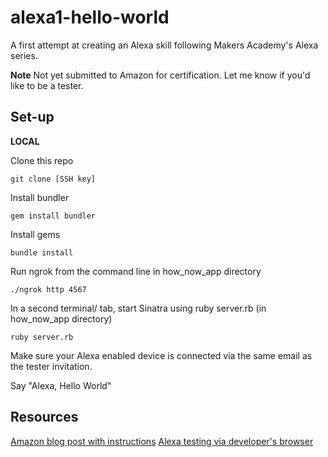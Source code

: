 # alexa1-hello-world

A first attempt at creating an Alexa skill following Makers Academy's Alexa series.

**Note**
Not yet submitted to Amazon for certification. Let me know if you'd like to be a tester.

## Set-up

**LOCAL**

Clone this repo

`git clone [SSH key]`

Install bundler

`gem install bundler`

Install gems

`bundle install`

Run ngrok from the command line in how_now_app directory

`./ngrok http 4567`

In a second terminal/ tab, start Sinatra using ruby server.rb (in how_now_app directory)

`ruby server.rb`

Make sure your Alexa enabled device is connected via the same email as the tester invitation.

Say "Alexa, Hello World"


## Resources
[Amazon blog post with instructions](https://developer.amazon.com/blogs/post/105df30e-9890-4a8c-9caf-5de1c8ff86cb/makers-academy-s-alexa-series-how-to-build-a-hello-world-skill-with-ruby)
[Alexa testing via developer's browser](https://echosim.io/)
